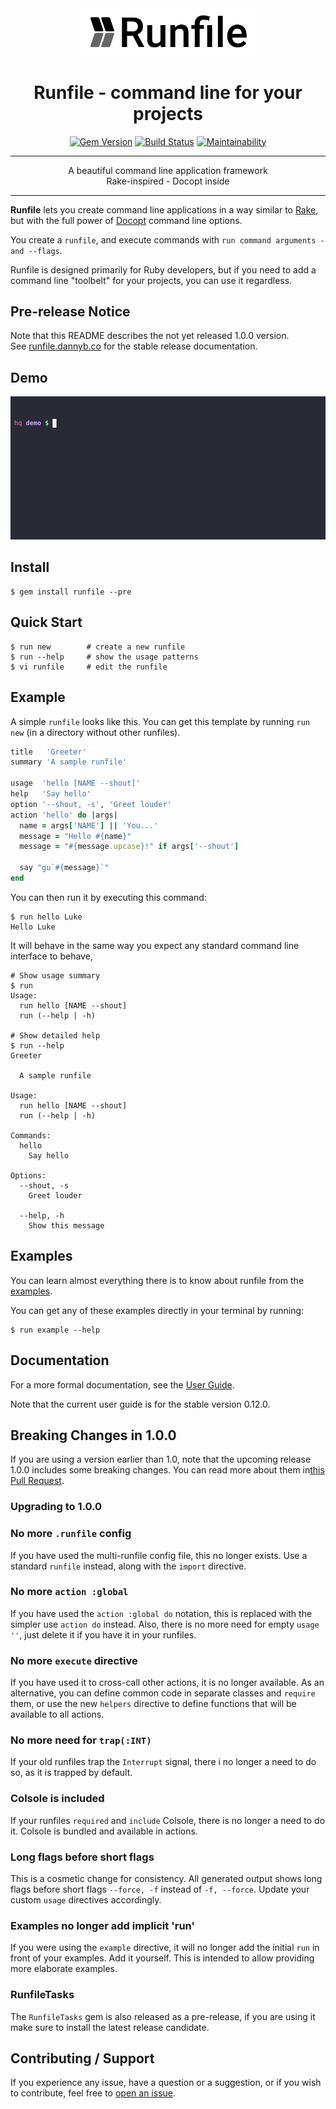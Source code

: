 <div align='center'>
<img src='logo.svg' width=280>

# Runfile - command line for your projects

[![Gem Version](https://badge.fury.io/rb/runfile.svg)](https://badge.fury.io/rb/runfile)
[![Build Status](https://github.com/DannyBen/runfile/workflows/Test/badge.svg)](https://github.com/DannyBen/runfile/actions?query=workflow%3ATest)
[![Maintainability](https://api.codeclimate.com/v1/badges/81cf02ccfcc8531cb09f/maintainability)](https://codeclimate.com/github/DannyBen/runfile/maintainability)

---

A beautiful command line application framework  
Rake-inspired - Docopt inside

---

</div>

**Runfile** lets you create command line applications in a way similar 
to [Rake](https://github.com/ruby/rake), but with the full power of 
[Docopt](http://docopt.org/) command line options.

You create a `runfile`, and execute commands with 
`run command arguments -and --flags`.

Runfile is designed primarily for Ruby developers, but if you need to add a 
command line "toolbelt" for your projects, you can use it regardless.

## Pre-release Notice

Note that this README describes the not yet released 1.0.0 version.  
See [runfile.dannyb.co](https://runfile.dannyb.co/) for the stable release
documentation.

## Demo

![Runfile Demo](support/cast.gif "Runfile Demo")

## Install

```shell
$ gem install runfile --pre
```

## Quick Start

```shell
$ run new        # create a new runfile
$ run --help     # show the usage patterns
$ vi runfile     # edit the runfile
```

## Example

A simple `runfile` looks like this. You can get this template by running 
`run new` (in a directory without other runfiles).

```ruby
title   'Greeter'
summary 'A sample runfile'

usage  'hello [NAME --shout]'
help   'Say hello'
option '--shout, -s', 'Greet louder'
action 'hello' do |args|
  name = args['NAME'] || 'You...'
  message = "Hello #{name}"
  message = "#{message.upcase}!" if args['--shout']

  say "gu`#{message}`"
end
```

You can then run it by executing this command:

```shell
$ run hello Luke
Hello Luke
```

It will behave in the same way you expect any standard command line interface to
behave, 

```shell
# Show usage summary
$ run
Usage:
  run hello [NAME --shout]
  run (--help | -h)

# Show detailed help
$ run --help
Greeter

  A sample runfile

Usage:
  run hello [NAME --shout]
  run (--help | -h)

Commands:
  hello
    Say hello

Options:
  --shout, -s
    Greet louder

  --help, -h
    Show this message
```

## Examples

You can learn almost everything there is to know about runfile from the
[examples](https://github.com/DannyBen/runfile/tree/master/examples#readme).

You can get any of these examples directly in your terminal by running:

```shell
$ run example --help
```

## Documentation

For a more formal documentation, see the [User Guide](https://runfile.dannyb.co/).

Note that the current user guide is for the stable version 0.12.0.

## Breaking Changes in 1.0.0

If you are using a version earlier than 1.0, note that the upcoming release
1.0.0 includes some breaking changes. You can read more about them in[this Pull
Request](https://github.com/DannyBen/runfile/pull/50).

### Upgrading to 1.0.0

### No more `.runfile` config

If you have used the multi-runfile config file, this no longer exists.
Use a standard `runfile` instead, along with the `import` directive.

### No more `action :global`

If you have used the `action :global do` notation, this is replaced with the
simpler use `action do` instead. Also, there is no more need for
empty `usage ''`, just delete it if you have it in your runfiles.

### No more `execute` directive

If you have used it to cross-call other actions, it is no longer available. As
an alternative, you can define common code in separate classes and `require`
them, or use the new `helpers` directive to define functions that will be
available to all actions.

### No more need for `trap(:INT)`

If your old runfiles trap the `Interrupt` signal, there i no longer a need to
do so, as it is trapped by default.

### Colsole is included

If your runfiles `required` and `include` Colsole, there is no longer a need to 
do it. Colsole is bundled and available in actions.

### Long flags before short flags

This is a cosmetic change for consistency. All generated output shows long flags
before short flags `--force, -f` instead of `-f, --force`. Update your custom
`usage` directives accordingly.

### Examples no longer add implicit 'run'

If you were using the `example` directive, it will no longer add the initial
`run` in front of your examples. Add it yourself. This is intended to allow
providing more elaborate examples.

### RunfileTasks

The `RunfileTasks` gem is also released as a pre-release, if you are using it
make sure to install the latest release candidate.

## Contributing / Support

If you experience any issue, have a question or a suggestion, or if you wish to
contribute, feel free to
[open an issue](https://github.com/DannyBen/runfile/issues).
